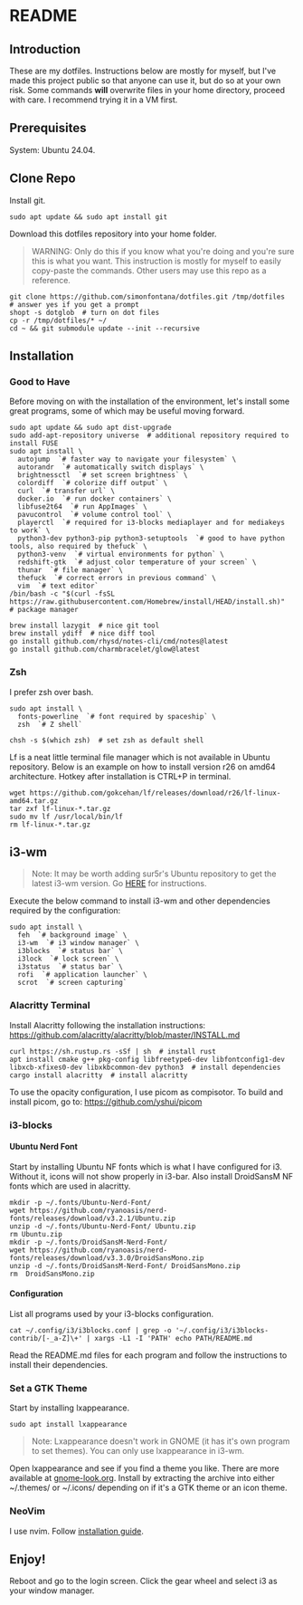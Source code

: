 README
======

## Introduction
These are my dotfiles.
Instructions below are mostly for myself, but I've made this project public so that anyone can use it, but do so at your own risk.
Some commands **will** overwrite files in your home directory, proceed with care. I recommend trying it in a VM first.

## Prerequisites

System: Ubuntu 24.04.

## Clone Repo

Install git.

```
sudo apt update && sudo apt install git
```

Download this dotfiles repository into your home folder.
> WARNING: Only do this if you know what you're doing and you're sure this is what you want.
> This instruction is mostly for myself to easily copy-paste the commands.
> Other users may use this repo as a reference.

```
git clone https://github.com/simonfontana/dotfiles.git /tmp/dotfiles  # answer yes if you get a prompt
shopt -s dotglob  # turn on dot files
cp -r /tmp/dotfiles/* ~/
cd ~ && git submodule update --init --recursive
```

## Installation

### Good to Have

Before moving on with the installation of the environment, let's install some great programs, some of which may be useful moving forward.

```
sudo apt update && sudo apt dist-upgrade
sudo add-apt-repository universe  # additional repository required to install FUSE
sudo apt install \
  autojump  `# faster way to navigate your filesystem` \
  autorandr  `# automatically switch displays` \
  brightnessctl  `# set screen brightness` \
  colordiff  `# colorize diff output` \
  curl  `# transfer url` \
  docker.io  `# run docker containers` \
  libfuse2t64  `# run AppImages` \
  pavucontrol  `# volume control tool` \
  playerctl  `# required for i3-blocks mediaplayer and for mediakeys to work` \
  python3-dev python3-pip python3-setuptools  `# good to have python tools, also required by thefuck` \
  python3-venv  `# virtual environments for python` \
  redshift-gtk  `# adjust color temperature of your screen` \
  thunar  `# file manager` \
  thefuck  `# correct errors in previous command` \
  vim  `# text editor`
/bin/bash -c "$(curl -fsSL https://raw.githubusercontent.com/Homebrew/install/HEAD/install.sh)"  # package manager
```

```
brew install lazygit  # nice git tool
brew install ydiff  # nice diff tool
go install github.com/rhysd/notes-cli/cmd/notes@latest
go install github.com/charmbracelet/glow@latest
```

### Zsh

I prefer zsh over bash.

```
sudo apt install \
  fonts-powerline  `# font required by spaceship` \
  zsh  `# Z shell`
```
```
chsh -s $(which zsh)  # set zsh as default shell
```

Lf is a neat little terminal file manager which is not available in Ubuntu repository.
Below is an example on how to install version r26 on amd64 architecture.
Hotkey after installation is CTRL+P in terminal.

```
wget https://github.com/gokcehan/lf/releases/download/r26/lf-linux-amd64.tar.gz
tar zxf lf-linux-*.tar.gz
sudo mv lf /usr/local/bin/lf
rm lf-linux-*.tar.gz
```

## i3-wm

> Note: It may be worth adding sur5r's Ubuntu repository to get the latest i3-wm version.
> Go [HERE](https://i3wm.org/docs/repositories.html) for instructions.


Execute the below command to install i3-wm and other dependencies required by the configuration:

```
sudo apt install \
  feh  `# background image` \
  i3-wm  `# i3 window manager` \
  i3blocks  `# status bar` \
  i3lock  `# lock screen` \
  i3status  `# status bar` \
  rofi  `# application launcher` \
  scrot  `# screen capturing`
```

### Alacritty Terminal

Install Alacritty following the installation instructions: https://github.com/alacritty/alacritty/blob/master/INSTALL.md

```
curl https://sh.rustup.rs -sSf | sh  # install rust
apt install cmake g++ pkg-config libfreetype6-dev libfontconfig1-dev libxcb-xfixes0-dev libxkbcommon-dev python3  # install dependencies
cargo install alacritty  # install alacritty
```

To use the opacity configuration, I use picom as compisotor.
To build and install picom, go to: https://github.com/yshui/picom

### i3-blocks

#### Ubuntu Nerd Font

Start by installing Ubuntu NF fonts which is what I have configured for i3.
Without it, icons will not show properly in i3-bar.
Also install DroidSansM NF fonts which are used in alacritty.
```
mkdir -p ~/.fonts/Ubuntu-Nerd-Font/
wget https://github.com/ryanoasis/nerd-fonts/releases/download/v3.2.1/Ubuntu.zip
unzip -d ~/.fonts/Ubuntu-Nerd-Font/ Ubuntu.zip
rm Ubuntu.zip
mkdir -p ~/.fonts/DroidSansM-Nerd-Font/
wget https://github.com/ryanoasis/nerd-fonts/releases/download/v3.3.0/DroidSansMono.zip
unzip -d ~/.fonts/DroidSansM-Nerd-Font/ DroidSansMono.zip
rm  DroidSansMono.zip
```

#### Configuration

List all programs used by your i3-blocks configuration.

```
cat ~/.config/i3/i3blocks.conf | grep -o '~/.config/i3/i3blocks-contrib/[-_a-Z]\+' | xargs -L1 -I 'PATH' echo PATH/README.md
```

Read the README.md files for each program and follow the instructions to install their dependencies.

### Set a GTK Theme

Start by installing lxappearance.

```
sudo apt install lxappearance
```

> Note: Lxappearance doesn't work in GNOME (it has it's own program to set themes).
> You can only use lxappearance in i3-wm.

Open lxappearance and see if you find a theme you like.
There are more available at [gnome-look.org](gnome-look.org).
Install by extracting the archive into either ~/.themes/ or ~/.icons/ depending on if it's a GTK theme or an icon theme.

### NeoVim

I use nvim. Follow [installation guide](https://github.com/neovim/neovim/blob/master/INSTALL.md#linux).

## Enjoy!

Reboot and go to the login screen. Click the gear wheel and select i3 as your window manager.
